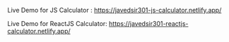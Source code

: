 Live Demo for JS Calculator : https://javedsir301-js-calculator.netlify.app/

Live Demo for ReactJS Calculator: https://javedsir301-reactjs-calculator.netlify.app/